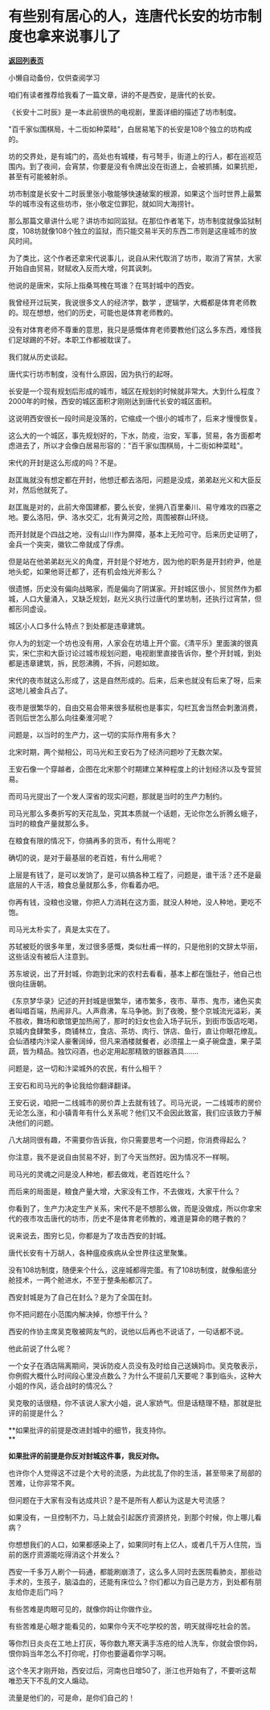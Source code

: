 # 有些别有居心的人，连唐代长安的坊市制度也拿来说事儿了

[**返回列表页**](/gzh/记忆承载)

小懒自动备份，仅供查阅学习

咱们有读者推荐给我看了一篇文章，讲的不是西安，是唐代的长安。  

  

《长安十二时辰》是一本此前很热的电视剧，里面详细的描述了坊市制度。

  

"百千家似围棋局，十二街如种菜畦"，白居易笔下的长安是108个独立的坊构成的。

  

坊的交界处，是有城门的，高处也有城楼，有弓弩手，街道上的行人，都在巡视范围内。到了夜间，会宵禁，你要是没有令牌出没在街道上，会被抓捕，如果抗拒，甚至有可能被射杀。

  

坊市制度是长安十二时辰里张小敬能够快速破案的根源，如果这个当时世界上最繁华的城市没有这些坊市，张小敬定位罪犯，就如同大海捞针。  

  

那么那篇文章讲什么呢？讲坊市如同监狱。在那位作者笔下，坊市制度就像监狱制度，108坊就像108个独立的监狱，而只能交易半天的东西二市则是这座城市的放风时间。  

  

为了类比，这个作者还拿宋代说事儿，说自从宋代取消了坊市，取消了宵禁，大家开始自由贸易，财赋收入反而大增，何其讽刺。  

  

他说的是唐宋，实际上指桑骂槐在骂谁？在骂封城中的西安。  

  

我曾经开过玩笑，我说很多文人的经济学，数学 ，逻辑学，大概都是体育老师教的。现在想想，他们的历史，可能也是体育老师教的。

  

没有对体育老师不尊重的意思，我只是感慨体育老师要教他们这么多东西，难怪我们足球踢的不好。本职工作都被耽误了。  

  

我们就从历史谈起。  

  

唐代实行坊市制度，没有什么原因，因为执行的起呀。

  

长安是一个现有规划后形成的城市，城区在规划的时候就非常大。大到什么程度？2000年的时候，西安的城区面积才刚刚达到唐代长安的城区面积。

  

这说明西安很长一段时间是没落的，它缩成一个很小的城市了，后来才慢慢恢复。  

  

这么大的一个城区，事先规划好的，下水，防疫，治安，军事，贸易，各方面都考虑进去了，所以才会像白居易形容的："百千家似围棋局，十二街如种菜畦"。  

  

宋代的开封是这么形成的吗？不是。

  

赵匡胤就没有想定都在开封，他想迁都去洛阳，问题是没成，弟弟赵光义和大臣反对，然后他就死了。  

  

赵匡胤是对的，此前大帝国建都，要么长安，坐拥八百里秦川、易守难攻的四塞之地。要么洛阳，伊、洛水交汇，北有黄河之险，周围被群山环绕。

  

而开封就是个四战之地，没有山川作为屏障，基本上无险可守。后来历史证明了，金兵一个突突，徽钦二帝就成了俘虏。

  

但是站在他弟弟赵光义的角度，开封是个好地方，因为他的职务是开封府尹，他是地头蛇，如果他哥迁都了，还有机会烛光斧影么？

  

很遗憾，历史没有偏向战略家，而是偏向了阴谋家。开封城区很小，贸贸然作为都城，人口大量涌入，又缺乏规划，赵光义执行过唐代的里坊制，还执行过宵禁，但都形同虚设。  

  

城区小人口多什么特点？到处都是违章建筑。  

  

你人为的划定一个坊也没有用，人家会在坊墙上开个窗。《清平乐》里面演的很真实，宋仁宗和大臣讨论过城市规划问题，电视剧里直接告诉你，整个开封城，到处都是违章建筑，拆，民怨沸腾，不拆，问题如故。  

  

宋代的夜市就这么形成了，这是自然形成的。后来，后来也就没有后来了呀，后来这地儿被金兵占了。  

  

夜市是很繁华的，自由交易会带来很多赋税也是事实，勾栏瓦舍当然会刺激消费，否则后世怎么那么向往秦淮河呢？  

  

问题是，以当时的生产力，这一切的实际作用有多大？

  

北宋时期，两个拗相公，司马光和王安石为了经济问题吵了无数次架。  

  

王安石像一个穿越者，企图在北宋那个时期建立某种程度上的计划经济以及专营贸易。

  

而司马光提出了一个发人深省的现实问题，那就是当时的生产力制约。

  

司马光那么多奏折写的天花乱坠，究其本质就一个话题，无论你怎么折腾幺蛾子，当时的粮食产量就那么多。  

  

在粮食有限的情况下，你搞再多的货币，有什么用呢？  

  

确切的说，是对于最基层的老百姓，有什么用呢？  

  

上层是有钱了，是可以发饷了，是可以搞各种工程了，问题是，谁干活？还不是最底层的人干活，粮食总量就那么多，你看着办吧。  

  

你再有钱，没粮也没辙，你把人力消耗在这方面，就没人种地，没人种地，更吃不饱。  

  

司马光太朴实了，真是太实在了。  

  

苏轼被贬的很多年里，发过很多感慨，类似杜甫一样的，只是他别的文辞太华丽，这些话没有被后人注意到。  

  

苏东坡说，出了开封城，你跑到北宋的农村去看看，基本上都在饿肚子，他自己也很向往唐朝。  

  

《东京梦华录》记述的开封城是很繁华，诸市繁多，夜市、草市、鬼市，诸色买卖者叫唱百端，热闹非凡。人声鼎沸，车马争驰。到了夜晚，整个京城流光溢彩，美不胜收，舞场和歌馆更加热闹了，那时的妇女也会入场子玩乐，到街市饭店吃喝，京城内食肆繁多，商铺林立，食店、茶坊、肉行、饼店、鱼行，直让你眼花缭乱。会仙酒楼内汴梁人豪奢阔绰，但凡来酒楼就餐者，必须摆上一桌子碗盘盏，果子菜蔬，皆为精品。独饮闷酒，也必定用起那精致的银器酒具.......

  

问题是，这一切和汴梁城外的农民，有什么相干？

  

王安石和司马光的争论我给你翻译翻译。

  

王安石说，咱把一二线城市的房价弄上去就有钱了。司马光说，一二线城市的房价无论怎么涨，和小镇青年有什么关系呢？他们又不会因此致富，我们应该致力于解决他们的问题。

  

八大胡同很有趣，不需要你告诉我，你只需要思考一个问题，你消费得起么？  

  

你注意，我不是说自由贸易不好，到了今天当然好。因为情况不一样啊。  

  

司马光的灵魂之问是没人种地，都去做戏，老百姓吃什么？  

  

而后来的局面是，粮食产量大增，大家没有工作，不去做戏，大家干什么？

  

你看到了，生产力决定生产关系，宋代不是不想那么做，而是没做成，所以你拿宋代的夜市攻击唐代的坊市，历史不是体育老师教的，难道是算命的瞎子教的？  

  

说来说去，图穷匕见，你都是为了攻击西安的封城。  

  

唐代长安有十万胡人，各种瘟疫疾病从全世界往这里聚集。

  

没有108坊制度，随便来个什么，这座城都得完蛋。有了108坊制度，就像船底分舱技术，一两个舱进水，不至于整条船都沉了。

  

西安封城是为了自己在封么？是为了全国在封。  

  

你不把问题在小范围内解决掉，你想干什么？  

  

西安的作协主席吴克敬被网友气的，说他以后再也不说话了，一句话都不说。

  

他此前说了什么呢？  

  

一个女子在酒店隔离期间，哭诉防疫人员没有及时给自己送姨妈巾。吴克敬表示，你例假大概什么时间段心里没点数么？为什么不提前几天要呢？事到临头，这种大小姐的作风，适合战时的情况么？

  

吴克敬的话很糙，你不该说人家大小姐，说人家娇气。但是话糙理不糙，那就是批评的前提是什么？

  

 **如果批评的前提是改进封城中的细节，我支持你。  
**

 **如果批评的前提是你反对封城这件事，我反对你。**

  

也许你个人觉得这不过是个大号的流感，为此扰乱了你的生活，甚至带来了局部的苦难，让你非常不爽。  

  

但问题在于大家有没有达成共识？是不是所有人都认为这是大号流感？

  

如果没有，一旦控制不力，马上就会引起医疗资源挤兑，到那个时候，你上哪儿看病？

  

你想想我们的人口，如果都感染上了，如果同时有上亿人，或者几千万人住院，当前的医疗资源能吃得消这个并发么？  

  

西安一千多万人刷个一码通，都能刷崩溃了，这么多人同时去医院看肺炎，那些动手术的，生孩子，脑溢血的，还能有床位么？你们都以为自己是方方，到处都有朋友给你走后门吗？  

  

有些苦难是肉眼可见的，就像你妈让你做作业。

有些苦难是心眼才能看见的，如果你今天不吃学校的苦，明天就得吃社会的苦。

  

等你烈日炎炎在工地上打灰，等你数九寒天满手冻疮的给人洗车，你就会恨你妈，恨你妈当年怎么不打你呢，打你也要逼着你学习啊。

  

这个冬天才刚开始，西安过后，河南也日增50了，浙江也开始有了，不要听这帮唯恐天下不乱的文人煽动。

  

流量是他们的，可是命，是你们自己的！

